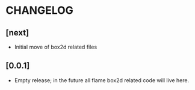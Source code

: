 # CHANGELOG
## [next]

* Initial move of box2d related files

## [0.0.1]

* Empty release; in the future all flame box2d related code will live here.
